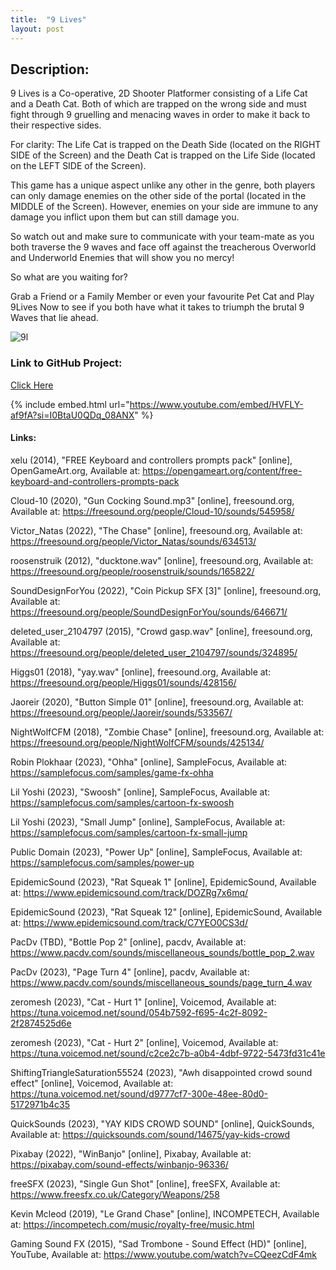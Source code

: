 ```yaml
---
title:  "9 Lives"
layout: post
---
```


## Description:
9 Lives is a Co-operative, 2D Shooter Platformer consisting of a Life Cat and a Death Cat. Both of which are trapped on the wrong side and must fight through 9 gruelling and menacing waves in order to make it back to their respective sides.

For clarity: The Life Cat is trapped on the Death Side (located on the RIGHT SIDE of the Screen) and the Death Cat is trapped on the Life Side (located on the LEFT SIDE of the Screen).

This game has a unique aspect unlike any other in the genre, both players can only damage enemies on the other side of the portal (located in the MIDDLE of the Screen).
However, enemies on your side are immune to any damage you inflict upon them but can still damage you.

So watch out and make sure to communicate with your team-mate as you both traverse the 9 waves and face off against the treacherous Overworld and Underworld Enemies that will show you no mercy!

So what are you waiting for?

Grab a Friend or a Family Member or even your favourite Pet Cat and Play 9Lives Now to see if you both have what it takes to triumph the brutal 9 Waves that lie ahead.

![9l](https://github.com/OnlyRyNMC/OnlyRyNMC.github.io/assets/147284195/efa7c270-26a4-4df0-9abf-69ec1677a7d3)


### Link to GitHub Project:
[Click Here](https://github.com/OnlyRyNMC/9-Lives)

{% include embed.html url="https://www.youtube.com/embed/HVFLY-af9fA?si=I0BtaU0QDq_08ANX" %}

#### Links:
xelu (2014), "FREE Keyboard and controllers prompts pack" [online], OpenGameArt.org,
Available at: https://opengameart.org/content/free-keyboard-and-controllers-prompts-pack

Cloud-10 (2020), "Gun Cocking Sound.mp3" [online], freesound.org,
Available at: https://freesound.org/people/Cloud-10/sounds/545958/

Victor_Natas (2022), "The Chase" [online], freesound.org,
Available at: https://freesound.org/people/Victor_Natas/sounds/634513/

roosenstruik (2012), "ducktone.wav" [online], freesound.org,
Available at: https://freesound.org/people/roosenstruik/sounds/165822/

SoundDesignForYou (2022), "Coin Pickup SFX [3]" [online], freesound.org,
Available at: https://freesound.org/people/SoundDesignForYou/sounds/646671/

deleted_user_2104797 (2015), "Crowd gasp.wav" [online], freesound.org,
Available at: https://freesound.org/people/deleted_user_2104797/sounds/324895/

Higgs01 (2018), "yay.wav" [online], freesound.org,
Available at: https://freesound.org/people/Higgs01/sounds/428156/

Jaoreir (2020), "Button Simple 01" [online], freesound.org,
Available at: https://freesound.org/people/Jaoreir/sounds/533567/

NightWolfCFM (2018), "Zombie Chase" [online], freesound.org,
Available at: https://freesound.org/people/NightWolfCFM/sounds/425134/

Robin Plokhaar (2023), "Ohha" [online], SampleFocus,
Available at: https://samplefocus.com/samples/game-fx-ohha

Lil Yoshi (2023), "Swoosh" [online], SampleFocus,
Available at: https://samplefocus.com/samples/cartoon-fx-swoosh

Lil Yoshi (2023), "Small Jump" [online], SampleFocus,
Available at: https://samplefocus.com/samples/cartoon-fx-small-jump

Public Domain (2023), "Power Up" [online], SampleFocus,
Available at: https://samplefocus.com/samples/power-up

EpidemicSound (2023), "Rat Squeak 1" [online], EpidemicSound,
Available at: https://www.epidemicsound.com/track/DOZRg7x6mq/

EpidemicSound (2023), "Rat Squeak 12" [online], EpidemicSound,
Available at: https://www.epidemicsound.com/track/C7YEO0CS3d/

PacDv (TBD), "Bottle Pop 2" [online], pacdv,
Available at: https://www.pacdv.com/sounds/miscellaneous_sounds/bottle_pop_2.wav

PacDv (2023), "Page Turn 4" [online], pacdv,
Available at: https://www.pacdv.com/sounds/miscellaneous_sounds/page_turn_4.wav

zeromesh (2023), "Cat - Hurt 1" [online], Voicemod,
Available at: https://tuna.voicemod.net/sound/054b7592-f695-4c2f-8092-2f2874525d6e

zeromesh (2023), "Cat - Hurt 2" [online], Voicemod,
Available at: https://tuna.voicemod.net/sound/c2ce2c7b-a0b4-4dbf-9722-5473fd31c41e

ShiftingTriangleSaturation55524 (2023), "Awh disappointed crowd sound effect" [online], Voicemod,
Available at: https://tuna.voicemod.net/sound/d9777cf7-300e-48ee-80d0-5172971b4c35

QuickSounds (2023), "YAY KIDS CROWD SOUND" [online], QuickSounds,
Available at: https://quicksounds.com/sound/14675/yay-kids-crowd

Pixabay (2022), "WinBanjo" [online], Pixabay,
Available at: https://pixabay.com/sound-effects/winbanjo-96336/

freeSFX (2023), "Single Gun Shot" [online], freeSFX,
Available at: https://www.freesfx.co.uk/Category/Weapons/258

Kevin Mcleod (2019), "Le Grand Chase" [online], INCOMPETECH,
Available at: https://incompetech.com/music/royalty-free/music.html

Gaming Sound FX (2015), "Sad Trombone - Sound Effect (HD)" [online], YouTube,
Available at: https://www.youtube.com/watch?v=CQeezCdF4mk
